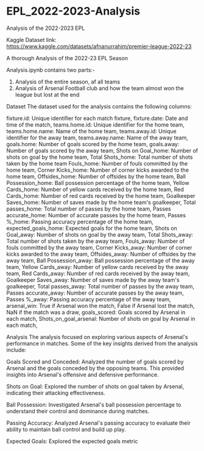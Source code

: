 # EPL_2022-2023-Analysis
Analysis of the 2022-2023 EPL 

Kaggle Dataset link: https://www.kaggle.com/datasets/afnanurrahim/premier-league-2022-23

A thorough Analysis of the 2022-23 EPL Season

Analysis.ipynb contains two parts:-
1) Analysis of the entire season, af all teams
2) Analysis of Arsenal Football club and how the team almost won the league but lost at the end

Dataset
The dataset used for the analysis contains the following columns:

fixture.id: Unique identifier for each match fixture,
fixture.date: Date and time of the match,
teams.home.id: Unique identifier for the home team,
teams.home.name: Name of the home team,
teams.away.id: Unique identifier for the away team,
teams.away.name: Name of the away team,
goals.home: Number of goals scored by the home team,
goals.away: Number of goals scored by the away team,
Shots on Goal_home: Number of shots on goal by the home team,
Total Shots_home: Total number of shots taken by the home team
Fouls_home: Number of fouls committed by the home team,
Corner Kicks_home: Number of corner kicks awarded to the home team,
Offsides_home: Number of offsides by the home team,
Ball Possession_home: Ball possession percentage of the home team,
Yellow Cards_home: Number of yellow cards received by the home team,
Red Cards_home: Number of red cards received by the home team,
Goalkeeper Saves_home: Number of saves made by the home team's goalkeeper,
Total passes_home: Total number of passes by the home team,
Passes accurate_home: Number of accurate passes by the home team,
Passes %_home: Passing accuracy percentage of the home team,
expected_goals_home: Expected goals for the home team,
Shots on Goal_away: Number of shots on goal by the away team,
Total Shots_away: Total number of shots taken by the away team,
Fouls_away: Number of fouls committed by the away team,
Corner Kicks_away: Number of corner kicks awarded to the away team,
Offsides_away: Number of offsides by the away team,
Ball Possession_away: Ball possession percentage of the away team,
Yellow Cards_away: Number of yellow cards received by the away team,
Red Cards_away: Number of red cards received by the away team,
Goalkeeper Saves_away: Number of saves made by the away team's goalkeeper,
Total passes_away: Total number of passes by the away team,
Passes accurate_away: Number of accurate passes by the away team,
Passes %_away: Passing accuracy percentage of the away team,
arsenal_win: True if Arsenal won the match, False if Arsenal lost the match, NaN if the match was a draw,
goals_scored: Goals scored by Arsenal in each match,
Shots_on_goal_arsenal: Number of shots on goal by Arsenal in each match,

Analysis
The analysis focused on exploring various aspects of Arsenal's performance in matches. Some of the key insights derived from the analysis include:

Goals Scored and Conceded: Analyzed the number of goals scored by Arsenal and the goals conceded by the opposing teams. This provided insights into Arsenal's offensive and defensive performance.

Shots on Goal: Explored the number of shots on goal taken by Arsenal, indicating their attacking effectiveness.

Ball Possession: Investigated Arsenal's ball possession percentage to understand their control and dominance during matches.

Passing Accuracy: Analyzed Arsenal's passing accuracy to evaluate their ability to maintain ball control and build up play.

Expected Goals: Explored the expected goals metric
